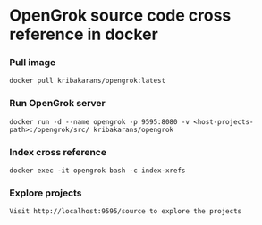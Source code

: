 # OpenGrok source code cross reference in docker

### Pull image
    docker pull kribakarans/opengrok:latest

### Run OpenGrok server
    docker run -d --name opengrok -p 9595:8080 -v <host-projects-path>:/opengrok/src/ kribakarans/opengrok

### Index cross reference
	docker exec -it opengrok bash -c index-xrefs 

### Explore projects
    Visit http://localhost:9595/source to explore the projects

